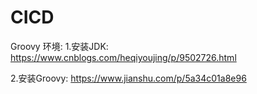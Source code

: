 # CICD

Groovy 环境:
1.安装JDK:
https://www.cnblogs.com/heqiyoujing/p/9502726.html

2.安装Groovy:
https://www.jianshu.com/p/5a34c01a8e96
